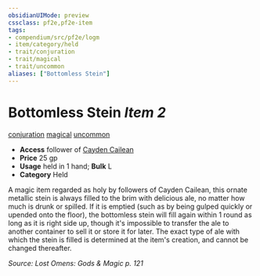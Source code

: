 ```yaml
---
obsidianUIMode: preview
cssclass: pf2e,pf2e-item
tags:
- compendium/src/pf2e/logm
- item/category/held
- trait/conjuration
- trait/magical
- trait/uncommon
aliases: ["Bottomless Stein"]
---
```

# Bottomless Stein *Item 2*  
[conjuration](/rules/traits/conjuration.md)  [magical](/rules/traits/magical.md)  [uncommon](/rules/traits/uncommon.md)  

- **Access** follower of [Cayden Cailean](/compendium/setting/deities/cayden-cailean.md)
- **Price** 25 gp
- **Usage** held in 1 hand; **Bulk** L
- **Category** Held

A magic item regarded as holy by followers of Cayden Cailean, this ornate metallic stein is always filled to the brim with delicious ale, no matter how much is drunk or spilled. If it is emptied (such as by being gulped quickly or upended onto the floor), the bottomless stein will fill again within 1 round as long as it is right side up, though it's impossible to transfer the ale to another container to sell it or store it for later. The exact type of ale with which the stein is filled is determined at the item's creation, and cannot be changed thereafter.

*Source: Lost Omens: Gods & Magic p. 121*